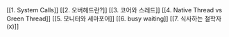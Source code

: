 [[1. System Calls]]
[[2. 오버헤드란?]]
[[3. 코어와 스레드]]
[[4. Native Thread vs Green Thread]]
[[5. 모니터와 세마포어]]
[[6. busy waiting]]
[[7. 식사하는 철학자 (x)]]